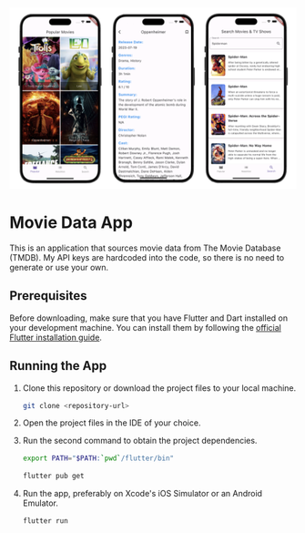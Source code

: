 ![App Mock](mock.png)

# Movie Data App

This is an application that sources movie data from The Movie Database (TMDB). My API keys are hardcoded into the code, so there is no need to generate or use your own.

## Prerequisites

Before downloading, make sure that you have Flutter and Dart installed on your development machine. You can install them by following the [official Flutter installation guide](https://flutter.dev/docs/get-started/install).

## Running the App

1. Clone this repository or download the project files to your local machine.

   ```bash
   git clone <repository-url>
   ```

2. Open the project files in the IDE of your choice.

3. Run the second command to obtain the project dependencies.

      ```bash
   export PATH="$PATH:`pwd`/flutter/bin"
   ```

     ```bash
   flutter pub get
   ```

2. Run the app, preferably on Xcode's iOS Simulator or an Android Emulator.

   ```bash
   flutter run
   ```
